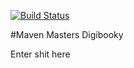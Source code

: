 [![Build Status](https://travis-ci.com/YanVkhv/Maven-Masters-Digibooky.svg?branch=master)](https://travis-ci.com/YanVkhv/Maven-Masters-Digibooky)

#Maven Masters Digibooky

Enter shit here